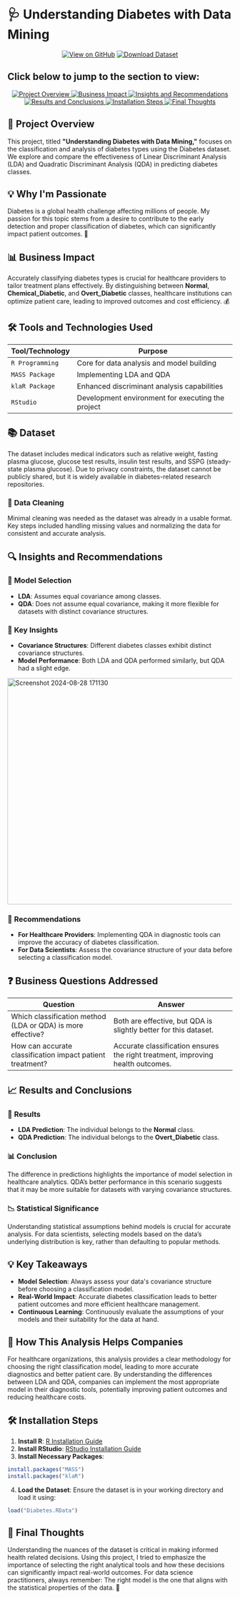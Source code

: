 # 🩺 **Understanding Diabetes with Data Mining**

<div align="center">

[![View on GitHub](https://img.shields.io/badge/View%20on-GitHub-blue?style=for-the-badge&logo=github)](https://github.com/devarchanadev/Understanding-Diabetes-leveraging-Data-Science)
[![Download Dataset](https://img.shields.io/badge/Download-Dataset-green?style=for-the-badge&logo=kaggle)](https://www.kaggle.com/)

</div>

## Click below to jump to the section to view:

<p align="center">
  <a href="#-project-overview">
    <img src="https://img.shields.io/badge/-Project%20Overview-blue?style=for-the-badge" alt="Project Overview">
  </a>
  <a href="#-business-impact">
    <img src="https://img.shields.io/badge/-Business%20Impact-green?style=for-the-badge" alt="Business Impact">
  </a>
  <a href="#-insights-and-recommendations">
    <img src="https://img.shields.io/badge/-Insights%20and%20Recommendations-red?style=for-the-badge" alt="Insights and Recommendations">
  </a>
  <a href="#-results-and-conclusions">
    <img src="https://img.shields.io/badge/-Results%20and%20Conclusions-purple?style=for-the-badge" alt="Results and Conclusions">
  </a>
  <a href="#-installation-steps">
    <img src="https://img.shields.io/badge/-Installation%20Steps-orange?style=for-the-badge" alt="Installation Steps">
  </a>
  <a href="#-final-thoughts">
    <img src="https://img.shields.io/badge/-Final%20Thoughts-yellow?style=for-the-badge" alt="Final Thoughts">
  </a>
</p>

## 🚀 **Project Overview**

This project, titled **"Understanding Diabetes with Data Mining,"** focuses on the classification and analysis of diabetes types using the Diabetes dataset. We explore and compare the effectiveness of Linear Discriminant Analysis (LDA) and Quadratic Discriminant Analysis (QDA) in predicting diabetes classes.

## 💡 **Why I'm Passionate**

Diabetes is a global health challenge affecting millions of people. My passion for this topic stems from a desire to contribute to the early detection and proper classification of diabetes, which can significantly impact patient outcomes. 🎯

## 📊 **Business Impact**

Accurately classifying diabetes types is crucial for healthcare providers to tailor treatment plans effectively. By distinguishing between **Normal**, **Chemical_Diabetic**, and **Overt_Diabetic** classes, healthcare institutions can optimize patient care, leading to improved outcomes and cost efficiency. 💰

## 🛠 **Tools and Technologies Used**

| **Tool/Technology** | **Purpose**                                   |
|---------------------|-----------------------------------------------|
| `R Programming`     | Core for data analysis and model building     |
| `MASS Package`      | Implementing LDA and QDA                      |
| `klaR Package`      | Enhanced discriminant analysis capabilities   |
| `RStudio`           | Development environment for executing the project |

## 📚 **Dataset**

The dataset includes medical indicators such as relative weight, fasting plasma glucose, glucose test results, insulin test results, and SSPG (steady-state plasma glucose). Due to privacy constraints, the dataset cannot be publicly shared, but it is widely available in diabetes-related research repositories.

### 🧹 **Data Cleaning**

Minimal cleaning was needed as the dataset was already in a usable format. Key steps included handling missing values and normalizing the data for consistent and accurate analysis.

## 🔍 **Insights and Recommendations**

### 🔧 **Model Selection**

- **LDA**: Assumes equal covariance among classes.
- **QDA**: Does not assume equal covariance, making it more flexible for datasets with distinct covariance structures.

### 🌟 **Key Insights**

- **Covariance Structures**: Different diabetes classes exhibit distinct covariance structures.
- **Model Performance**: Both LDA and QDA performed similarly, but QDA had a slight edge.

<img width="507" alt="Screenshot 2024-08-28 171130" src="https://github.com/user-attachments/assets/5f091b71-ce5b-44cd-8a52-593ea957e2b6">

### 📌 **Recommendations**

- **For Healthcare Providers**: Implementing QDA in diagnostic tools can improve the accuracy of diabetes classification.
- **For Data Scientists**: Assess the covariance structure of your data before selecting a classification model.

## ❓ **Business Questions Addressed**

| **Question**                                                      | **Answer**                                                                 |
|-------------------------------------------------------------------|-----------------------------------------------------------------------------|
| Which classification method (LDA or QDA) is more effective?       | Both are effective, but QDA is slightly better for this dataset.           |
| How can accurate classification impact patient treatment?         | Accurate classification ensures the right treatment, improving health outcomes. |

## 📈 **Results and Conclusions**

### 🎯 **Results**

- **LDA Prediction**: The individual belongs to the **Normal** class.
- **QDA Prediction**: The individual belongs to the **Overt_Diabetic** class.

### 📊 **Conclusion**

The difference in predictions highlights the importance of model selection in healthcare analytics. QDA’s better performance in this scenario suggests that it may be more suitable for datasets with varying covariance structures.

### 📉 **Statistical Significance**

Understanding statistical assumptions behind models is crucial for accurate analysis. For data scientists, selecting models based on the data’s underlying distribution is key, rather than defaulting to popular methods.

## 💡 **Key Takeaways**

- **Model Selection**: Always assess your data's covariance structure before choosing a classification model.
- **Real-World Impact**: Accurate diabetes classification leads to better patient outcomes and more efficient healthcare management.
- **Continuous Learning**: Continuously evaluate the assumptions of your models and their suitability for the data at hand.

## 💼 **How This Analysis Helps Companies**

For healthcare organizations, this analysis provides a clear methodology for choosing the right classification model, leading to more accurate diagnostics and better patient care. By understanding the differences between LDA and QDA, companies can implement the most appropriate model in their diagnostic tools, potentially improving patient outcomes and reducing healthcare costs.

## 🛠 **Installation Steps**

1. **Install R**: [R Installation Guide](https://cran.r-project.org/)
2. **Install RStudio**: [RStudio Installation Guide](https://rstudio.com/products/rstudio/download/)
3. **Install Necessary Packages**:

```r
install.packages("MASS")
install.packages("klaR")
```
4. **Load the Dataset**: Ensure the dataset is in your working directory and load it using:

```r
load("Diabetes.RData")
```
## 🔑 **Final Thoughts**
Understanding the nuances of the dataset is critical in making informed health related decisions. Using this project, I tried to emphasize the importance of selecting the right analytical tools and how these decisions can significantly impact real-world outcomes. For data science practitioners, always remember:
The right model is the one that aligns with the statistical properties of the data. 🎯
